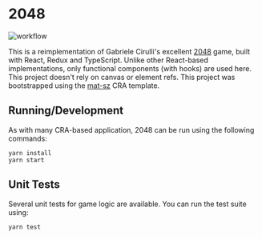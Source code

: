 # 2048

<img alt="workflow" src="https://img.shields.io/github/workflow/status/mat-sz/react-letter/Node.js%20CI%20(yarn)">

This is a reimplementation of Gabriele Cirulli's excellent [2048](https://play2048.co) game, built with React, Redux
and TypeScript. Unlike other React-based implementations, only functional components (with hooks) are used here. This project doesn't rely on canvas or element refs. This project was bootstrapped using the [mat-sz](https://github.com/mat-sz/cra-template-mat-sz) CRA template.

## Running/Development

As with many CRA-based application, 2048 can be run using the following commands:

```
yarn install
yarn start
```

## Unit Tests

Several unit tests for game logic are available. You can run the test suite using:

```
yarn test
```

